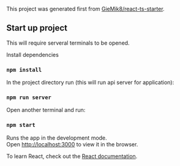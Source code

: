This project was generated first from [GieMik8/react-ts-starter](https://github.com/GieMik8/react-ts-starter).

## Start up project

This will require serveral terminals to be opened.

Install dependencies

### `npm install`

In the project directory run (this will run api server for application):

### `npm run server`

Open another terminal and run:

### `npm start`

Runs the app in the development mode.<br />
Open [http://localhost:3000](http://localhost:3000) to view it in the browser.

To learn React, check out the [React documentation](https://reactjs.org/).

